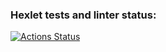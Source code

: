 ### Hexlet tests and linter status:
[![Actions Status](https://github.com/AndrewTheJeweler/frontend-project-46/actions/workflows/hexlet-check.yml/badge.svg)](https://github.com/AndrewTheJeweler/frontend-project-46/actions)